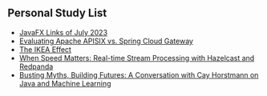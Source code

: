 ## Personal Study List
<!-- BLOG-POST-LIST:START -->
- [JavaFX Links of July 2023](https://foojay.io/today/javafx-links-of-july-2023/)
- [Evaluating Apache APISIX vs. Spring Cloud Gateway](https://foojay.io/today/evaluating-apache-apisix-vs-spring-cloud-gateway/)
- [The IKEA Effect](https://foojay.io/today/the-ikea-effect/)
- [When Speed Matters: Real-time Stream Processing with Hazelcast and Redpanda](https://foojay.io/today/when-speed-matters-real-time-stream-processing-with-hazelcast-and-redpanda/)
- [Busting Myths, Building Futures: A Conversation with Cay Horstmann on Java and Machine Learning](https://foojay.io/today/busting-myths-building-futures-a-conversation-with-cay-horstmann-on-java-and-machine-learning/)
<!-- BLOG-POST-LIST:END -->  
